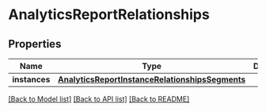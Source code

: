 # AnalyticsReportRelationships

## Properties
Name | Type | Description | Notes
------------ | ------------- | ------------- | -------------
**instances** | [**AnalyticsReportInstanceRelationshipsSegments**](AnalyticsReportInstanceRelationshipsSegments.md) |  | [optional] 

[[Back to Model list]](../README.md#documentation-for-models) [[Back to API list]](../README.md#documentation-for-api-endpoints) [[Back to README]](../README.md)


